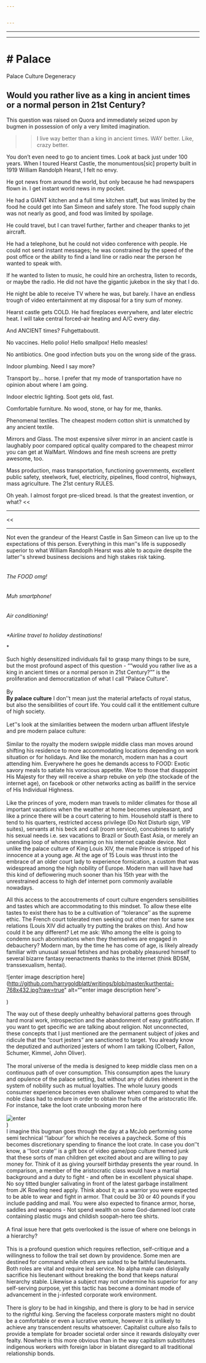 ```yaml
---


---
```


<hr>
<hr>
<h1 id="palacePalace</h1>
<p>Palace Culture Degeneracy</p>
<h2 id="would-you-rather-live-as-a-king-in-ancient-times-or-a-normal-person-in-21st-century"># Palace
</h2><p>
Palace Culture Degeneracy</p>
<h2 id="would-you-rather-live-as-a-king-in-ancient-times-or-a-normal-person-in-21st-centuryh2">Would you rather live as a king in ancient times or a normal person in 21st Century?</h2>
<p>
</p><p>
This question was raised on Quora and immediately seized upon by bugmen in possession of only a very limited imagination.</p>
<blockquote>
<blockquote>
<p>
</p></blockquote></blockquote><blockquote>
<blockquote>
<p>
I live way better than a king in ancient times. WAY better. Like, crazy better.</p>
</blockquote>
</blockquote>


<p>
</p><p>
You don’t even need to go to ancient times. Look at back just under 100 years. When I toured Hearst Castle, the monumentous[sic] property built in 1919 William Randolph Hearst, I felt no envy.</p>
<p>
</p><p>
He got news from around the world, but only because he had newspapers flown in. I get instant world news in my pocket.</p>
<p>
</p><p>He had a GIANT kitchen and a full time kitchen staff, but was limited by the food he could get into San Simeon and safely store. The food supply chain was not nearly as good, and food was limited by spoilage.</p>
<p>
</p><p>
He could travel, but I can travel further, farther and cheaper thanks to jet aircraft.</p>
<p>
</p><p>
He had a telephone, but he could not video conference with people. He could not send instant messages; he was constrained by the speed of the post office or the ability to find a land line or radio near the person he wanted to speak with.</p>
<p>
</p><p>
If he wanted to listen to music, he could hire an orchestra, listen to records, or maybe the radio. He did not have the gigantic jukebox in the sky that I do.</p>
<p>
</p><p>
He night be able to receive TV where he was, but barely. I have an endless trough of video entertainment at my disposal for a tiny sum of money.</p>
<p>
</p><p>
Hearst castle gets COLD. He had fireplaces everywhere, and later electric heat. I will take central forced-air heating and A/C every day.</p>
<p>
</p><p>
And ANCIENT times? Fuhgettaboutit.</p>
<p>
</p><p>
No vaccines. Hello polio! Hello smallpox! Hello measles!</p>
<p>
</p><p>
No antibiotics. One good infection buts you on the wrong side of the grass.</p>
<p>
</p><p>
Indoor plumbing. Need I say more?</p>
<p>
</p><p>
Transport by… horse. I prefer that my mode of transportation have no opinion about where I am going.</p>
<p>
</p><p>
Indoor electric lighting. Soot gets old, fast.</p>
<p>
</p><p>
Comfortable furniture. No wood, stone, or hay for me, thanks.</p>
<p>
</p><p>
Phenomenal textiles. The cheapest modern cotton shirt is unmatched by any ancient textile.</p>
<p>
</p><p>
Mirrors and Glass. The most expensive silver mirror in an ancient castle is laughably poor compared optical quality compared to the cheapest mirror you can get at WalMart. Windows and fine mesh screens are pretty awesome, too.</p>
<p>
</p><p>
Mass production, mass transportation, functioning governments, excellent public safety, steelwork, fuel, electricity, pipelines, flood control, highways, mass agriculture. The 21st century RULES.</p>
<p>
</p><p>
Oh yeah. I almost forgot pre-sliced bread. Is that the greatest invention, or what? &lt;&lt;</p>
<hr>
<p>&lt;&lt;
</p><hr>
<p>Not even the grandeur of the Hearst Castle in San Simeon can live up to the expectations of this person. Everything in this man’'s life is supposedly superior to what William Randoplh Hearst was able to acquire despite the latter’'s shrewd business decisions and high stakes risk taking.<br><br>
<em><br>
<em>The FOOD omg!</em><br><br>
<em></em><br>
<em>Muh smartphone!</em><br><br>
<em></em><br>
<em>Air conditioning!</em><br><br>
<em></em><br>
*Airline travel to holiday destinations!</em></p>
<p>*
</p><p>Such highly desensitized individuals fail to grasp many things to be sure, but the most profound aspect of this question - ““would you rather live as a king in ancient times or a normal person in 21st Century?”” is the proliferation and democratization of what I call “Palace Culture”.<br><br>
By <strong><br>
By <strong>palace culture</strong></strong> I don’'t mean just the material artefacts of royal status, but also the sensibilities of court life. You could call it the entitlement culture of high society.<br><br>
Let’'s look at the similarities between the modern urban affluent lifestyle and pre modern palace culture:<br><br>
Similar to the royalty the modern swipple middle class man moves around shifting his residence to more accommodating locations depending on work situation or for holidays. And like the monarch, modern man has a court attending him. Everywhere he goes he demands access to FOOD:  Exotic savory meals to satiate his voracious appetite. Woe to those that disappoint His Majesty for they will receive a sharp rebuke on yelp (the stockade of the internet age), on facebook or other networks acting as bailiff in the service of His Individual Highness.<br><br>
Like the princes of yore, modern man travels to milder climates for those all important vacations when the weather at home becomes unpleasant, and like a prince there will be a court catering to him. Household staff is there to tend to his quarters, restricted access privilege (Do Not Disturb sign, VIP suites), servants at his beck and call (room service), concubines to satisfy his sexual needs i.e. sex vacations to Brazil or South East Asia, or merely an unending loop of whores streaming on his internet capable device. Not unlike the palace culture of King Louis XIV, the male Prince is stripped of his innocence at a young age. At the age of 15 Louis was thrust into the embrace of an older court lady to experience fornication, a custom that was widespread among the high nobility of Europe. Modern man will have had this kind of deflowering much sooner than his 15th year with the unrestrained access to high def internet porn commonly available nowadays.</p>
<p> 
</p><p>All this access to the accoutrements of court culture engenders sensibilities and tastes which are accommodating to this mindset. To allow these elite tastes to exist there has to be a cultivation of ‘‘tolerance’’ as the supreme ethic. The French court tolerated men seeking out other men for same sex relations (Louis XIV did actually try putting the brakes on this). And how could it be any different? Let me ask: Who among the elite is going to condemn such abominations when they themselves are engaged in debauchery? Modern man, by the time he has come of age, is likely already familiar with unusual sexual fetishes and has probably pleasured himself to several bizarre fantasy reenactments thanks to the internet (think BDSM, transsexualism, hentai).</p>
<p></p><p>![enter image description here](<a href="http://github.com/harrygoldblatt/writings/blob/master/kurthentai-768x432.jpg?raw=true">http://github.com/harrygoldblatt/writings/blob/master/kurthentai-768x432.jpg?raw=true</a>" alt=“"enter image description here”&gt;</p>
<p>)
</p><p>The way out of these deeply unhealthy behavioral patterns goes through hard moral work, introspection and the abandonment of easy gratification. If you want to get specific we are talking about religion. Not unconnected, these concepts that I just mentioned are the permanent subject of jokes and ridicule that the “court jesters” are sanctioned to target. You already know the deputized and authorized jesters of whom I am talking (Colbert, Fallon, Schumer, Kimmel, John Oliver).<br><br>
The moral universe of the media is designed to keep middle class men on a continuous path of over consumption. This consumption apes the luxury and opulence of the palace setting, but without any of duties inherent in the system of nobility such as mutual loyalties. The whole luxury goods consumer experience becomes even shallower when compared to what the noble class had to endure in order to obtain the fruits of the aristocratic life. For instance, take the loot crate unboxing moron here<br><br>
<img src="
![enter image description here](http://github.com/harrygoldblatt/writings/blob/master/buttscrying.png?raw=true" alt=enter image description here"><br>)<br>
I imagine this bugman goes through the day at a McJob performing some semi technical ‘‘labour’ for which he receives a paycheck. Some of this becomes discretionary spending to finance the loot crate. In case you don’'t know, a ‘‘loot crate’’ is a gift box of video game/pop culture themed junk that these sorts of man children get excited about and are willing to pay money for. Think of it as giving yourself birthday presents the year round. In comparison, a member of the aristocratic class would have a martial background and a duty to fight - and often be in excellent physical shape. No soy titted bungler salivating in front of the latest garbage installment from JK Rowling need apply. Think about it; as a warrior you were expected to be able to wear and fight in armor. That could be 30 or 40 pounds if you include padding and mail. You were also expected to finance armor, horse, saddles and weapons - Not spend wealth on some God-damned loot crate containing plastic mugs and childish soopah-hero tee shirts.<br><br>
A final issue here that gets overlooked is the issue of where one belongs in a hierarchy?<br><br>
This is a profound question which requires reflection, self-critique and a willingness to follow the trail set down by providence. Some men are destined for command while others are suited to be faithful lieutenants. Both roles are vital and require leal service. No alpha male can disloyally sacrifice his lieutenant without breaking the bond that keeps natural hierarchy stable. Likewise a subject may not undermine his superior for any self-serving purpose, yet this tactic has become a dominant mode of advancement in the j-infested corporate work environment.<br><br>
There is glory to be had in kingship, and there is glory to be had in service to the rightful king. Serving the faceless corporate masters might no doubt be a comfortable or even a lucrative venture, however it is unlikely to achieve any transcendent results whatsoever. Capitalist culture also fails to provide a template for broader societal order since it rewards disloyalty over fealty. Nowhere is this more obvious than in the way capitalism substitutes indigenous workers with foreign labor in blatant disregard to all traditional relationship bonds.<br></p>

<!--stackedit_data:
eyJoaXN0b3J5IjpbLTE4NzU2MzU1NDldfQ==
-->